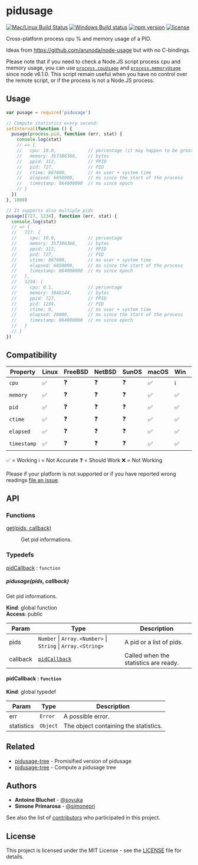# pidusage

[![Mac/Linux Build Status](https://img.shields.io/travis/soyuka/pidusage/master.svg?label=MacOS%20%26%20Linux)](https://travis-ci.org/soyuka/pidusage)
[![Windows Build status](https://img.shields.io/appveyor/ci/soyuka/pidusage/master.svg?label=Windows)](https://ci.appveyor.com/project/soyuka/pidusage)
[![npm version](https://img.shields.io/npm/v/pidusage.svg)](https://www.npmjs.com/package/pidusage)
[![license](https://img.shields.io/github/license/soyuka/pidusage.svg)](https://github.com/soyuka/pidusage/tree/master/license)

Cross-platform process cpu % and memory usage of a PID.

Ideas from https://github.com/arunoda/node-usage but with no C-bindings.

Please note that if you need to check a Node.JS script process cpu and memory usage, you can use [`process.cpuUsage`](https://nodejs.org/api/process.html#process_process_cpuusage_previousvalue) and [`process.memoryUsage`](https://nodejs.org/api/process.html#process_process_memoryusage) since node v6.1.0. This script remain useful when you have no control over the remote script, or if the process is not a Node.JS process.


## Usage

```js
var pusage = require('pidusage')

// Compute statistics every second:
setInterval(function () {
  pusage(process.pid, function (err, stat) {
    console.log(stat)
    // => {
    //   cpu: 10.0,            // percentage (it may happen to be greater than 100%)
    //   memory: 357306368,    // bytes
    //   ppid: 312,            // PPID
    //   pid: 727,             // PID
    //   ctime: 867000,        // ms user + system time
    //   elapsed: 6650000,     // ms since the start of the process
    //   timestamp: 864000000  // ms since epoch
    // }
  })
}, 1000)

// It supports also multiple pids
pusage([727, 1234], function (err, stat) {
  console.log(stat)
  // => {
  //   727: {
  //     cpu: 10.0,            // percentage
  //     memory: 357306368,    // bytes
  //     ppid: 312,            // PPID
  //     pid: 727,             // PID
  //     ctime: 867000,        // ms user + system time
  //     elapsed: 6650000,     // ms since the start of the process
  //     timestamp: 864000000  // ms since epoch
  //   },
  //   1234: {
  //     cpu: 0.1,             // percentage
  //     memory: 3846144,      // bytes
  //     ppid: 727,            // PPID
  //     pid: 1234,            // PID
  //     ctime: 0,             // ms user + system time
  //     elapsed: 20000,       // ms since the start of the process
  //     timestamp: 864000000  // ms since epoch
  //   }
  // }
})
```

## Compatibility

| Property | Linux | FreeBSD | NetBSD | SunOS | macOS | Win | AIX |
| ---         | --- | --- | --- | --- | --- | --- | --- |
| `cpu`       | ✅ | ❓ | ❓ | ❓ | ✅ | ℹ️ | ❓ |
| `memory`    | ✅ | ❓ | ❓ | ❓ | ✅ | ✅ | ❓ |
| `pid`       | ✅ | ❓ | ❓ | ❓ | ✅ | ✅ | ❓ |
| `ctime`     | ✅ | ❓ | ❓ | ❓ | ✅ | ✅ | ❓ |
| `elapsed`   | ✅ | ❓ | ❓ | ❓ | ✅ | ✅ | ❓ |
| `timestamp` | ✅ | ❓ | ❓ | ❓ | ✅ | ✅ | ❓ |

✅ = Working
ℹ️ = Not Accurate
❓ = Should Work
❌ = Not Working

Please if your platform is not supported or if you have reported wrong readings
[file an issue][new issue].

## API

### Functions

<dl>
<dt><a href="#get">get(pids, callback)</a></dt>
<dd><p>Get pid informations.</p>
</dd>
</dl>

### Typedefs

<dl>
<dt><a href="#pidCallback">pidCallback</a> : <code>function</code></dt>
<dd></dd>
</dl>

<a name="pidusage"></a>

##### pidusage(pids, callback)
Get pid informations.

**Kind**: global function  
**Access**: public  

| Param | Type | Description |
| --- | --- | --- |
| pids | <code>Number</code> \| <code>Array.&lt;Number&gt;</code> \| <code>String</code> \| <code>Array.&lt;String&gt;</code> | A pid or a list of pids. |
| callback | [<code>pidCallback</code>](#pidCallback) | Called when the statistics are ready. |

<a name="pidCallback"></a>

#### pidCallback : <code>function</code>
**Kind**: global typedef  

| Param | Type | Description |
| --- | --- | --- |
| err | <code>Error</code> | A possible error. |
| statistics | <code>Object</code> | The object containing the statistics. |

## Related
- [pidusage-tree][gh:pidusage-tree] -
Promisified version of pidusage
- [pidusage-tree][gh:pidusage-tree] -
Compute a pidusage tree

## Authors
- **Antoine Bluchet** - [@soyuka][github:soyuka]
- **Simone Primarosa** - [@simonepri][github:simonepri]

See also the list of [contributors][contributors] who participated in this project.

## License
This project is licensed under the MIT License - see the [LICENSE][license] file for details.

<!-- Links -->
[new issue]: https://github.com/soyuka/pidusage/issues/new
[license]: https://github.com/soyuka/pidusage/tree/master/license
[contributors]: https://github.com/soyuka/pidusage/contributors

[github:soyuka]: https://github.com/soyuka
[github:simonepri]: https://github.com/simonepri

[gh:pidusage-tree]: https://github.com/soyuka/pidusage-tree
[gh:pidusage-promise]: https://github.com/soyuka/pidusage-promise
